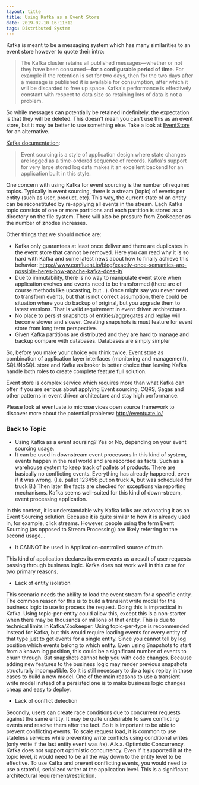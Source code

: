 ```yaml
---
layout: title
title: Using Kafka as a Event Store
date: 2019-02-10 16:11:12
tags: Distributed System
---
```

Kafka is meant to be a messaging system which has many similarities to an event store however to quote their intro:

> The Kafka cluster retains all published messages—whether or not they
> have been consumed—**for a configurable period of time**. For example if
> the retention is set for two days, then for the two days after a
> message is published it is available for consumption, after which it
> will be discarded to free up space. Kafka's performance is effectively
> constant with respect to data size so retaining lots of data is not a
> problem.

So while messages can potentially be retained indefinitely, the expectation is that they will be deleted. This doesn't mean you can't use this as an event store, but it may be better to use something else. Take a look at [EventStore][1] for an alternative.

[Kafka documentation](http://kafka.apache.org/documentation.html):

> Event sourcing is a style of application design where state changes are logged as a time-ordered sequence of records. Kafka's support for very large stored log data makes it an excellent backend for an application built in this style.

One concern with using Kafka for event sourcing is the number of required topics. Typically in event sourcing, there is a stream (topic) of events per entity (such as user, product, etc). This way, the current state of an entity can be reconstituted by re-applying all events in the stream. Each Kafka topic consists of one or more partitions and each partition is stored as a directory on the file system. There will also be pressure from ZooKeeper as the number of znodes increases.

Other things that we should notice are:

 - Kafka only guarantees at least once deliver and there are duplicates
   in the event store that cannot be removed. 
   Here you can read why it is so hard with Kafka and some latest news about how to finally achieve this behavior: https://www.confluent.io/blog/exactly-once-semantics-are-possible-heres-how-apache-kafka-does-it/
 - Due to immutability, there is no way to manipulate event store when application evolves and events need to be transformed (there are of course methods like upcasting, but...). Once might say you never need to transform events, but that is not correct assumption, there could be situation where you do backup of original, but you upgrade them to latest versions. That is valid requirement in event driven architectures.
 - No place to persist snapshots of entities/aggregates and replay will become slower and slower. Creating snapshots is must feature for event store from long term perspective. 
 - Given Kafka partitions are distributed and they are hard to manage and
   backup compare with databases. Databases are simply simpler

So, before you make your choice you think twice. Event store as combination of application layer interfaces (monitoring and management), SQL/NoSQL store and Kafka as broker is better choice than leaving Kafka handle both roles to create complete feature full solution.

Event store is complex service which requires more than what Kafka can offer if you are serious about applying Event sourcing, CQRS, Sagas and other patterns in event driven architecture and stay high performance.

Please look at eventuate.io microservices open source framework to discover more about the potential problems: http://eventuate.io/

### Back to Topic
- Using Kafka as a event soursing? Yes or No, depending on your event sourcing usage.
- It can be used in downstream event processors
In this kind of system, events happen in the real world and are recorded as facts. Such as a warehouse system to keep track of pallets of products. There are basically no conflicting events. Everything has already happened, even if it was wrong. (I.e. pallet 123456 put on truck A, but was scheduled for truck B.) Then later the facts are checked for exceptions via reporting mechanisms. Kafka seems well-suited for this kind of down-stream, event processing application.

In this context, it is understandable why Kafka folks are advocating it as an Event Sourcing solution. Because it is quite similar to how it is already used in, for example, click streams. However, people using the term Event Sourcing (as opposed to Stream Processing) are likely referring to the second usage...
- It CANNOT be used in Application-controlled source of truth

This kind of application declares its own events as a result of user requests passing through business logic. Kafka does not work well in this case for two primary reasons.
+ Lack of entity isolation

This scenario needs the ability to load the event stream for a specific entity. The common reason for this is to build a transient write model for the business logic to use to process the request. Doing this is impractical in Kafka. Using topic-per-entity could allow this, except this is a non-starter when there may be thousands or millions of that entity. This is due to technical limits in Kafka/Zookeeper. Using topic-per-type is recommended instead for Kafka, but this would require loading events for every entity of that type just to get events for a single entity. Since you cannot tell by log position which events belong to which entity. Even using Snapshots to start from a known log position, this could be a significant number of events to churn through. But snapshots cannot help you with code changes. Because adding new features to the business logic may render previous snapshots structurally incompatible. So it is still necessary to do a topic replay in those cases to build a new model. One of the main reasons to use a transient write model instead of a persisted one is to make business logic changes cheap and easy to deploy.

+ Lack of conflict detection

Secondly, users can create race conditions due to concurrent requests against the same entity. It may be quite undesirable to save conflicting events and resolve them after the fact. So it is important to be able to prevent conflicting events. To scale request load, it is common to use stateless services while preventing write conflicts using conditional writes (only write if the last entity event was #x). A.k.a. Optimistic Concurrency. Kafka does not support optimistic concurrency. Even if it supported it at the topic level, it would need to be all the way down to the entity level to be effective. To use Kafka and prevent conflicting events, you would need to use a stateful, serialized writer at the application level. This is a significant architectural requirement/restriction.

  [1]: http://geteventstore.com/